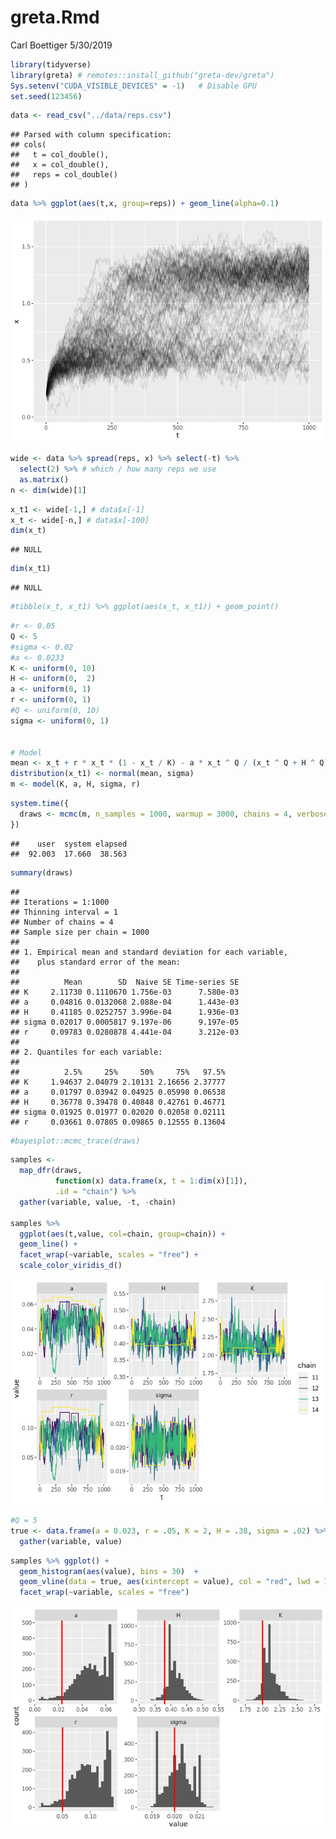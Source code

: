 greta.Rmd
================
Carl Boettiger
5/30/2019

``` r
library(tidyverse)
library(greta) # remotes::install_github("greta-dev/greta")
Sys.setenv("CUDA_VISIBLE_DEVICES" = -1)   # Disable GPU
set.seed(123456)
```

``` r
data <- read_csv("../data/reps.csv")
```

    ## Parsed with column specification:
    ## cols(
    ##   t = col_double(),
    ##   x = col_double(),
    ##   reps = col_double()
    ## )

``` r
data %>% ggplot(aes(t,x, group=reps)) + geom_line(alpha=0.1)
```

![](greta_files/figure-gfm/unnamed-chunk-2-1.png)<!-- -->

``` r
wide <- data %>% spread(reps, x) %>% select(-t) %>% 
  select(2) %>% # which / how many reps we use
  as.matrix()
n <- dim(wide)[1]
```

``` r
x_t1 <- wide[-1,] # data$x[-1]
x_t <- wide[-n,] # data$x[-100]
dim(x_t)
```

    ## NULL

``` r
dim(x_t1)
```

    ## NULL

``` r
#tibble(x_t, x_t1) %>% ggplot(aes(x_t, x_t1)) + geom_point()
```

``` r
#r <- 0.05 
Q <- 5
#sigma <- 0.02
#a <- 0.0233
K <- uniform(0, 10)
H <- uniform(0,  2)
a <- uniform(0, 1)
r <- uniform(0, 1)
#Q <- uniform(0, 10)
sigma <- uniform(0, 1)


# Model
mean <- x_t + r * x_t * (1 - x_t / K) - a * x_t ^ Q / (x_t ^ Q + H ^ Q)
distribution(x_t1) <- normal(mean, sigma)
m <- model(K, a, H, sigma, r)
```

``` r
system.time({
  draws <- mcmc(m, n_samples = 1000, warmup = 3000, chains = 4, verbose = FALSE)
})
```

    ##    user  system elapsed 
    ##  92.003  17.660  38.563

``` r
summary(draws)
```

    ## 
    ## Iterations = 1:1000
    ## Thinning interval = 1 
    ## Number of chains = 4 
    ## Sample size per chain = 1000 
    ## 
    ## 1. Empirical mean and standard deviation for each variable,
    ##    plus standard error of the mean:
    ## 
    ##          Mean        SD  Naive SE Time-series SE
    ## K     2.11730 0.1110670 1.756e-03      7.580e-03
    ## a     0.04816 0.0132068 2.088e-04      1.443e-03
    ## H     0.41185 0.0252757 3.996e-04      1.936e-03
    ## sigma 0.02017 0.0005817 9.197e-06      9.197e-05
    ## r     0.09783 0.0280878 4.441e-04      3.212e-03
    ## 
    ## 2. Quantiles for each variable:
    ## 
    ##          2.5%     25%     50%     75%   97.5%
    ## K     1.94637 2.04079 2.10131 2.16656 2.37777
    ## a     0.01797 0.03942 0.04925 0.05998 0.06538
    ## H     0.36778 0.39478 0.40848 0.42761 0.46771
    ## sigma 0.01925 0.01977 0.02020 0.02058 0.02111
    ## r     0.03661 0.07805 0.09865 0.12555 0.13604

``` r
#bayesplot::mcmc_trace(draws)
```

``` r
samples <-  
  map_dfr(draws, 
          function(x) data.frame(x, t = 1:dim(x)[1]), 
          .id = "chain") %>% 
  gather(variable, value, -t, -chain)

samples %>%  
  ggplot(aes(t,value, col=chain, group=chain)) + 
  geom_line() +
  facet_wrap(~variable, scales = "free") + 
  scale_color_viridis_d()
```

![](greta_files/figure-gfm/unnamed-chunk-9-1.png)<!-- -->

``` r
#Q = 5
true <- data.frame(a = 0.023, r = .05, K = 2, H = .38, sigma = .02) %>%
  gather(variable, value)
```

``` r
samples %>% ggplot() + 
  geom_histogram(aes(value), bins = 30)  +
  geom_vline(data = true, aes(xintercept = value), col = "red", lwd = 1) + 
  facet_wrap(~variable, scales = "free")
```

![](greta_files/figure-gfm/unnamed-chunk-11-1.png)<!-- -->
